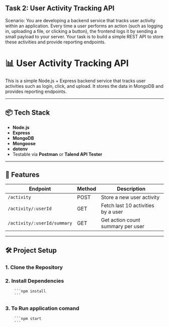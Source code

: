 ## Task 2: User Activity Tracking API
Scenario:
You are developing a backend service that tracks user activity within an application. Every time a user
performs an action (such as logging in, uploading a file, or clicking a button), the frontend logs it by
sending a small payload to your server.
Your task is to build a simple REST API to store these activities and provide reporting endpoints.

# 📊 User Activity Tracking API

This is a simple Node.js + Express backend service that tracks user activities such as login, click, and upload. It stores the data in MongoDB and provides reporting endpoints.

---

## 📦 Tech Stack

- **Node.js**
- **Express**
- **MongoDB**
- **Mongoose**
- **dotenv**
- Testable via **Postman** or **Talend API Tester**

---

## 🚀 Features

| Endpoint                          | Method | Description                                  |
|----------------------------------|--------|----------------------------------------------|
| `/activity`                      | POST   | Store a new user activity                    |
| `/activity/:userId`              | GET    | Fetch last 10 activities by a user           |
| `/activity/:userId/summary`      | GET    | Get action count summary per user            |

---

## 🛠️ Project Setup

### 1. Clone the Repository

### 2. Install Dependencies 
        ```npm install 
        ```

### 3. To Run application comand 
        ```npm start
        ```
